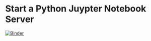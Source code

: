 # Start a Python Juypter Notebook Server 

[![Binder](https://mybinder.org/badge_logo.svg)](https://mybinder.org/v2/gh/fugohan/py/master)

